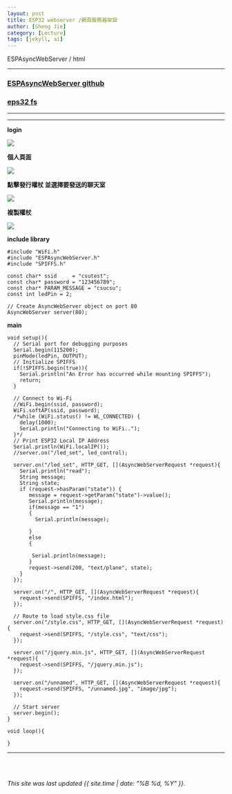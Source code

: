 ```yaml
---
layout: post
title: ESP32 webserver /網頁服務器架設
author: [Sheng Jie]
category: [Lecture]
tags: [jekyll, ai]
---
```


ESPAsyncWebServer / html

---

### [ESPAsyncWebServer github](https://github.com/me-no-dev/ESPAsyncWebServer)

### [eps32 fs](https://github.com/me-no-dev/arduino-esp32fs-plugin/releases/)

---

---
**login** <br>

![](https://i.imgur.com/uUWmnzG.png)

**個人頁面** <br>

![](https://i.imgur.com/zFIVy9r.png)

**點擊發行權杖 並選擇要發送的聊天室** <br>

![](https://i.imgur.com/3fwskdF.png)

**複製權杖** <br>

![](https://i.imgur.com/tA7jdvA.png)



**include library**<br>

```
#include "WiFi.h"
#include "ESPAsyncWebServer.h"
#include "SPIFFS.h"

const char* ssid     = "csutest";
const char* password = "123456789";
const char* PARAM_MESSAGE = "csucsu";
const int ledPin = 2;

// Create AsyncWebServer object on port 80
AsyncWebServer server(80);
```


**main**<br>
```
void setup(){
  // Serial port for debugging purposes
  Serial.begin(115200);
  pinMode(ledPin, OUTPUT);
  // Initialize SPIFFS
  if(!SPIFFS.begin(true)){
    Serial.println("An Error has occurred while mounting SPIFFS");
    return;
  }

  // Connect to Wi-Fi
  //WiFi.begin(ssid, password);
  WiFi.softAP(ssid, password);
  /*while (WiFi.status() != WL_CONNECTED) {
    delay(1000);
    Serial.println("Connecting to WiFi..");
  }*/
  // Print ESP32 Local IP Address
  Serial.println(WiFi.localIP());
  //server.on("/led_set", led_control);

  server.on("/led_set", HTTP_GET, [](AsyncWebServerRequest *request){
    Serial.println("read");
    String message;
    String state;
    if (request->hasParam("state")) {
       message = request->getParam("state")->value();
       Serial.println(message);
       if(message == "1")
       {
         Serial.println(message);
         
       }
       else
       {
          
        Serial.println(message);
       }
       request->send(200, "text/plane", state);
    }
  });

  server.on("/", HTTP_GET, [](AsyncWebServerRequest *request){
    request->send(SPIFFS, "/index.html");
  });
  
  // Route to load style.css file
  server.on("/style.css", HTTP_GET, [](AsyncWebServerRequest *request){
    request->send(SPIFFS, "/style.css", "text/css");
  });

  server.on("/jquery.min.js", HTTP_GET, [](AsyncWebServerRequest *request){
    request->send(SPIFFS, "/jquery.min.js");
  });
  
  server.on("/unnamed", HTTP_GET, [](AsyncWebServerRequest *request){
    request->send(SPIFFS, "/unnamed.jpg", "image/jpg");
  });
  
  // Start server
  server.begin();
}
 
void loop(){
  
}
```

---




<br>
<br>

*This site was last updated {{ site.time | date: "%B %d, %Y" }}.*
